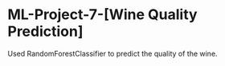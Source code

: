 # ML-Project-7-[Wine Quality Prediction]
Used RandomForestClassifier to predict the quality of the wine.
